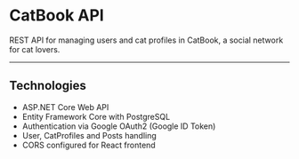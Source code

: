 # CatBook API

REST API for managing users and cat profiles in CatBook, a social network for cat lovers.

---

## Technologies

- ASP.NET Core Web API
- Entity Framework Core with PostgreSQL
- Authentication via Google OAuth2 (Google ID Token)
- User, CatProfiles and Posts handling
- CORS configured for React frontend
